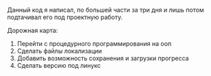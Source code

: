 Данный код я написал, по большей части за три дня и лишь потом подтачивал его под проектную работу.

Дорожная карта:
1. Перейти с процедурного программирования на ооп
2. Сделать файлы локализации
3. Добавить возможность сохранения и загрузки прогресса
4. Сделать версию под линукс
